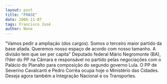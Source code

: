 ```yaml
---
layout: post
title: "FRASE"
date: 2006-11-07
tags: Francisco José
author: None
---
```

\"Vamos pedir a ampliação (dos cargos). Somos o terceiro maior partido da base aliada. Queremos nosso espaço de acordo com nosso tamanho. A divisão tem que ser per capita\"
Deputado federal Mário Negromonte (BA), l?der do PP na Câmara e responsável no partido pelas negociações com o Palácio do Planalto para composição do segundo governo Lula. O PP de Severino Cavalcanti e Pedro Corrêa ocupa hoje o Ministério das Cidades. Deseja agora também a Integração Nacional e os Transportes. 